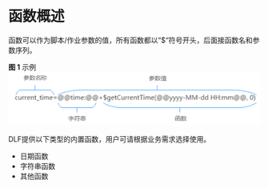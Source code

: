 # 函数概述<a name="dayu_01_0471"></a>

函数可以作为脚本/作业参数的值，所有函数都以“$“符号开头，后面接函数名和参数序列。

**图 1**  示例<a name="zh-cn_topic_0130724864_fig15240105520719"></a>  
![](figures/示例.png "示例")

DLF提供以下类型的内置函数，用户可请根据业务需求选择使用。

-   日期函数
-   字符串函数
-   其他函数

